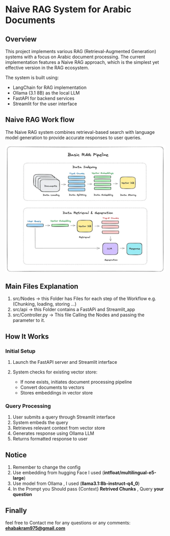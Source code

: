 # Naive RAG System for Arabic Documents

## Overview

This project implements various RAG (Retrieval-Augmented Generation) systems with a focus on Arabic document processing. The current implementation features a Naive RAG approach,
which is the simplest yet effective version in the RAG ecosystem.

The system is built using:

* LangChain for RAG implementation
* Ollama (3.1 8B) as the local LLM
* FastAPI for backend services
* Streamlit for the user interface

## Naive RAG Work flow 
The Naive RAG system combines retrieval-based search with language model generation to provide accurate responses to user queries.

![img.png](img.png)


## Main Files Explanation

1) src/Nodes → this Folder has Files for each step of the Workflow e.g.(Chunking, loading, storing ...)
2) src/api → this Folder contains a FastAPi and Streamlit_app 
3) src/Controller.py → This file Calling the Nodes and passing the parameter to it.


## How It Works

### Initial Setup

1) Launch the FastAPI server and Streamlit interface 

2) System checks for existing vector store:
   * If none exists, initiates document processing pipeline
   * Convert documents to vectors
   * Stores embeddings in vector store

### Query Processing

1) User submits a query through Streamlit interface
2) System embeds the query
3) Retrieves relevant context from vector store
4) Generates response using Ollama LLM
5) Returns formatted response to user

## Notice

1) Remember to change the config
2) Use embedding from hugging Face I used (**intfloat/multilingual-e5-large**)
3) Use model from Ollama , I used (**llama3.1:8b-instruct-q4_0**)
4) In the Prompt you Should pass {Context} **Retrived Chunks** , Query **your question**

## Finally

feel free to Contact me for any questions or any comments: **ehabakram975@gmail.com**
